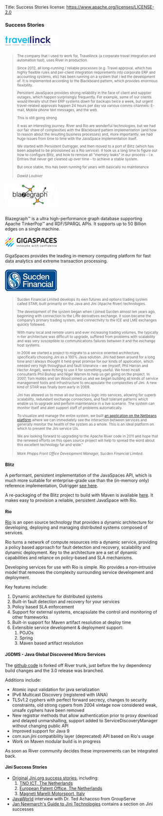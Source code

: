 Title: Success Stories
license: https://www.apache.org/licenses/LICENSE-2.0


### Success Stories

<div class="space-mn"></div>

#### [![Travellinck](../images/travellinck_logo.jpg)](https://travellinck.com)

<blockquote>
<small>
<p>
The company that I used to work for, Travellinck (a corporate travel
integration and automation tool), uses River in production.

Since 2012, all long-running / reliable processes (e.g. Travel approval,
which has highly flexible rules and per-client integration requirements
into corporate ERP and accounting systems, etc) has been running on a
system that I led the development of. It is implemented according to the
Blackboard pattern, which provides enormous flexibility.

Persistent JavaSpace provides strong reliability in the face of client
and supplier outages, which happen surprisingly frequently. For example,
some of our clients would literally shut their ERP systems down for
backups twice a week, but urgent travel-related approvals happen 24
hours per day via various comms channels: E-mail, Mobile phone text
messages, and the web.

This is still going strong.

It was an interesting journey. River and Rio are wonderful technologies,
but we had our fair share of complexities with the Blackboard pattern
implementation (and how to reason about the resulting business
processes) and, more importantly, we had huge issues from time to time
with the JavaSpace implementation itself.

We started with Persistent Outrigger, and then moved to a port of Blitz
(which has been adapted to be provisioned as a Rio service). It took us
a long time to figure out how to configure Blitz, and how to remove all
"memory leaks" in our process - i.e. Entries that never get cleaned up
over time - to achieve a stable system.

But once stable, this has been running for years with basically no
maintenance
</p>
<cite title="Dawid Loubser">
Dawid Loubser
</cite>
</small>
</blockquote>

<div class="space-mn"></div>

#### [![Blazegraph](../images/blazegraph_logo.png)](https://www.blazegraph.com)
Blazegraph™ is a ultra high-performance graph database supporting Apache TinkerPop™ and RDF/SPARQL APIs.
It supports up to 50 Billion edges on a single machine.


<div class="space-mn"></div>

#### [![GigaSapces](../images/gigaspaces_logo.png)](https://www.gigaspaces.com)
GigaSpaces provides the leading in-memory computing platform for fast data analytics and extreme transaction processing.


<div class="space-mn"></div>

#### [![Sucden Financial Limited](../images/sucden_logo.jpg)](http://www.sucdenfinancial.com)

<blockquote>
<small>
<p>
 Sucden Financial Limited develops
 its own futures and options trading system called STAR, built
 primarily on the Java and Jini (Apache River) technologies.

 The development of the system began when I joined Sucden almost ten
 years ago, beginning with connection to the Liffe derivatives
 exchange. It soon became the company’s primary trading system, and
 connectivity to the ICE and LME exchanges quickly followed.

 With many local and remote users and ever increasing trading volumes,
 the typically n-tier architecture was difficult to upgrade, suffered
 from problems with scalability and was very susceptible to
 communications failures between it and the exchange host systems.

 In 2006 we started a project to migrate to a service oriented
 architecture, specifically choosing Jini as a 100% Java solution. Jini
 had been around for a long time and I always thought it held great
 promise for our kinds of application, which needed very high
 throughput and fault tolerance – we (myself, Phil Harron and Hector
 Angel), were itching to use it for something useful. We hired IncaX
 consultants Phil Bishop and Nigel Warren to help us get going on the
 project. In 2007, Tom Hobbs and Ian Wood joined us and we began
 building all kinds of service management tools and infrastructure to
 encapsulate the complexities of Jini. A new kind of STAR was finally
 born early in 2009.

 Jini has allowed us to move all our business logic into services,
 allowing for superb scalability, redundant exchange connections, and
 fault tolerant patterns which enable us to upgrade and perform
 maintenance in a live scenario. The system can monitor itself and
 alert support staff of problems automatically.

 To visualize and manage the entire system, we built [an application on
 the Netbeans platform](http://netbeans.dzone.com/nb-financial-management-console)
 where we can immediately see the interaction between services and generally monitor
 the health of the system as a whole. This is an ideal platform on
 which to present the Jini service UIs.

 We are looking forward to upgrading to the Apache River code in 2011
 and hope that the renewed efforts on this open source project will
 help to spread the word about this excellent technology far and wide."
</p>
<cite title="Mark Phipps">
Mark Phipps
Front Office Development Manager, Sucden Financial Limited.
</cite>
</small>
</blockquote>

<div class="space-mn"></div>

#### Blitz
A performant, persistent implementation of the JavaSpaces API, which is much more suitable for enterprise-grade use
than the (in-memory only) reference implementation, Outrigger [see here](https://github.com/dancres/blitzjavaspaces).

A re-packaging of the Blitz project to build with Maven is available [here](https://github.com/DawidLoubser/blitz-javaspaces-modularised).
 It makes easy to provision a reliable, persistent JavaSpace with Rio.


<!---
<div class="space-mn"></div>
#### Glyph
[Glyph](https://glyph.dev.java.net/) is a set of utilities and annotations to speed up development for Jini-enabled applications.
-->

<div class="space-mn"></div>

#### Rio
[Rio](http://www.rio-project.org)  is an open source technology that provides a dynamic architecture for developing, deploying and managing distributed systems composed of services.

Rio turns a network of compute resources into a dynamic service, providing a policy based approach for fault detection and recovery, scalability and dynamic deployment. Key to the architecture are a set of dynamic capabilities and reliance on policy-based and SLA mechanisms.

Developing services for use with Rio is simple. Rio provides a non-intrusive model that removes the complexity surrounding service development and deployment.

Key features include:

  1. Dynamic architecture for distributed systems
  1. Built-in fault detection and recovery for your services
  1. Policy based SLA enforcement
  1. Support for external systems, encapsulate the control and monitoring of other frameworks
  1. Built-in support for Maven artifact resolution at deploy time
  1. Extensible service development & deployment support:
      1. POJOs
      1. Spring
      1. Maven based artifact resolution

<div class="space-mn"></div>

#### JGDMS - Java Global Discovered Micro Services
The [github code](https://pfirmstone.github.io/JGDMS/) is forked off River trunk, just before the Ivy dependency build
changes and the 3.0 release was branched.

Additions include:

   * Atomic input validation for java serialization
   * IPv6 Multicast Discovery (registered with IANA)
   * TLSv1.2 cyphers with perfect forward secrecy, changes to security constraints, old strong cypers from
   2004 vintage now considered weak, unsafe cyphers have been removed
   * New registrar methods that allow authentication prior to proxy download and delayed unmarshalling, support
   added to ServiceDiscoveryManager without changing public API
   * Improved support for Java 9
   * com.sun.jini compatibility layer (deprecated) API based on Rio's usage
   * Work on Maven modular build is in progress

As soon as River community decides these improvements can be integrated back.

<div class="space-sm"></div>

#### Jini Success Stories
 - [Original Jini.org success stories](http://www.jini.org/wiki/Who_uses_Jini%3F), including:
     1. [TNO ICT, The Netherlands](http://www.tno.nl/informatie-_en_communicatietechnologie/)
     1. [European Patent Office, The Netherlands](http://www.epo.org/)
     1. [Magneti Marelli Motorsport, Italy](http://www.magnetimarelli.com/racing/racdwn.htm)
 - [JavaWorld](http://www.javaworld.com/javaworld/jw-10-2001/jw-1005-jiniinterview.html) interview with Dr. Ted Achacoso from GroupServe
 - [Jan Newmarch's Guide to Jini Technologies](http://jan.newmarch.name/java/jini/tutorial/Overview.html#Success%20Stories) contains a section on Jini successes

